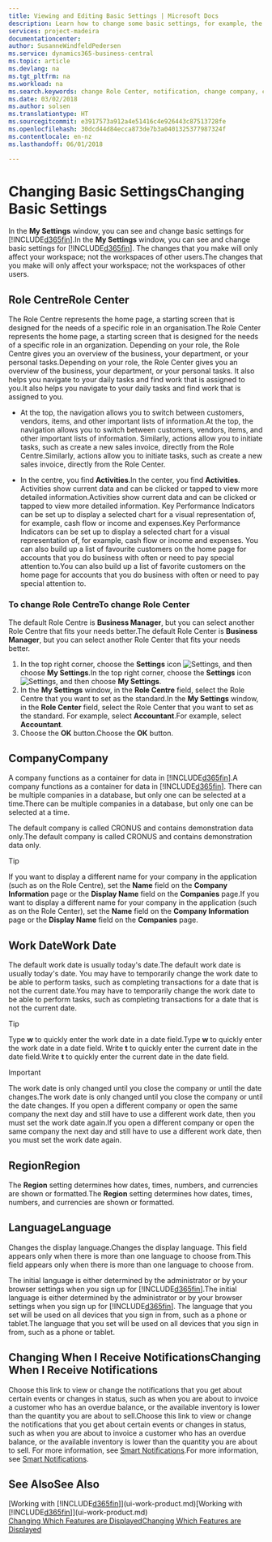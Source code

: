 ```yaml
---
title: Viewing and Editing Basic Settings | Microsoft Docs
description: Learn how to change some basic settings, for example, the Role Centre, company, or the work date.
services: project-madeira
documentationcenter: 
author: SusanneWindfeldPedersen
ms.service: dynamics365-business-central
ms.topic: article
ms.devlang: na
ms.tgt_pltfrm: na
ms.workload: na
ms.search.keywords: change Role Center, notification, change company, change work date
ms.date: 03/02/2018
ms.author: solsen
ms.translationtype: HT
ms.sourcegitcommit: e3917573a912a4e51416c4e926443c87513728fe
ms.openlocfilehash: 30dcd44d84ecca873de7b3a0401325377987324f
ms.contentlocale: en-nz
ms.lasthandoff: 06/01/2018

---
```

# <a name="changing-basic-settings"></a><span data-ttu-id="7c850-103">Changing Basic Settings</span><span class="sxs-lookup"><span data-stu-id="7c850-103">Changing Basic Settings</span></span>
<span data-ttu-id="7c850-104">In the **My Settings** window, you can see and change basic settings for [!INCLUDE[d365fin](includes/d365fin_md.md)].</span><span class="sxs-lookup"><span data-stu-id="7c850-104">In the **My Settings** window, you can see and change basic settings for [!INCLUDE[d365fin](includes/d365fin_md.md)].</span></span> <span data-ttu-id="7c850-105">The changes that you make will only affect your workspace; not the workspaces of other users.</span><span class="sxs-lookup"><span data-stu-id="7c850-105">The changes that you make will only affect your workspace; not the workspaces of other users.</span></span>  

## <a name="role-center"></a><span data-ttu-id="7c850-106">Role Centre</span><span class="sxs-lookup"><span data-stu-id="7c850-106">Role Center</span></span>
<span data-ttu-id="7c850-107">The Role Centre represents the home page, a starting screen that is designed for the needs of a specific role in an organisation.</span><span class="sxs-lookup"><span data-stu-id="7c850-107">The Role Center represents the home page, a starting screen that is designed for the needs of a specific role in an organization.</span></span> <span data-ttu-id="7c850-108">Depending on your role, the Role Centre gives you an overview of the business, your department, or your personal tasks.</span><span class="sxs-lookup"><span data-stu-id="7c850-108">Depending on your role, the Role Center gives you an overview of the business, your department, or your personal tasks.</span></span> <span data-ttu-id="7c850-109">It also helps you navigate to your daily tasks and find work that is assigned to you.</span><span class="sxs-lookup"><span data-stu-id="7c850-109">It also helps you navigate to your daily tasks and find work that is assigned to you.</span></span>

-   <span data-ttu-id="7c850-110">At the top, the navigation allows you to switch between customers, vendors, items, and other important lists of information.</span><span class="sxs-lookup"><span data-stu-id="7c850-110">At the top, the navigation allows you to switch between customers, vendors, items, and other important lists of information.</span></span> <span data-ttu-id="7c850-111">Similarly, actions allow you to initiate tasks, such as create a new sales invoice, directly from the Role Centre.</span><span class="sxs-lookup"><span data-stu-id="7c850-111">Similarly, actions allow you to initiate tasks, such as create a new sales invoice, directly from the Role Center.</span></span>

-   <span data-ttu-id="7c850-112">In the centre, you find **Activities**.</span><span class="sxs-lookup"><span data-stu-id="7c850-112">In the center, you find **Activities**.</span></span> <span data-ttu-id="7c850-113">Activities show current data and can be clicked or tapped to view more detailed information.</span><span class="sxs-lookup"><span data-stu-id="7c850-113">Activities show current data and can be clicked or tapped to view more detailed information.</span></span> <span data-ttu-id="7c850-114">Key Performance Indicators can be set up to display a selected chart for a visual representation of, for example, cash flow or income and expenses.</span><span class="sxs-lookup"><span data-stu-id="7c850-114">Key Performance Indicators can be set up to display a selected chart for a visual representation of, for example, cash flow or income and expenses.</span></span> <span data-ttu-id="7c850-115">You can also build up a list of favourite customers on the home page for accounts that you do business with often or need to pay special attention to.</span><span class="sxs-lookup"><span data-stu-id="7c850-115">You can also build up a list of favorite customers on the home page for accounts that you do business with often or need to pay special attention to.</span></span>

### <a name="to-change-role-center"></a><span data-ttu-id="7c850-116">To change Role Centre</span><span class="sxs-lookup"><span data-stu-id="7c850-116">To change Role Center</span></span>
<span data-ttu-id="7c850-117">The default Role Centre is **Business Manager**, but you can select another Role Centre that fits your needs better.</span><span class="sxs-lookup"><span data-stu-id="7c850-117">The default Role Center is **Business Manager**, but you can select another Role Center that fits your needs better.</span></span>
1. <span data-ttu-id="7c850-118">In the top right corner, choose the **Settings** icon ![Settings](media/ui-experience/settings_icon_small.png "Settings icon for role center"), and then choose **My Settings**.</span><span class="sxs-lookup"><span data-stu-id="7c850-118">In the top right corner, choose the **Settings** icon ![Settings](media/ui-experience/settings_icon_small.png "Settings icon for role center"), and then choose **My Settings**.</span></span>
2. <span data-ttu-id="7c850-119">In the **My Settings** window, in the **Role Centre** field, select the Role Centre that you want to set as the standard.</span><span class="sxs-lookup"><span data-stu-id="7c850-119">In the **My Settings** window, in the **Role Center** field, select the Role Center that you want to set as the standard.</span></span> <span data-ttu-id="7c850-120">For example, select **Accountant**.</span><span class="sxs-lookup"><span data-stu-id="7c850-120">For example, select **Accountant**.</span></span>
3. <span data-ttu-id="7c850-121">Choose the **OK** button.</span><span class="sxs-lookup"><span data-stu-id="7c850-121">Choose the **OK** button.</span></span>

## <a name="company"></a><span data-ttu-id="7c850-122">Company</span><span class="sxs-lookup"><span data-stu-id="7c850-122">Company</span></span>
<span data-ttu-id="7c850-123">A company functions as a container for data in [!INCLUDE[d365fin](includes/d365fin_md.md)].</span><span class="sxs-lookup"><span data-stu-id="7c850-123">A company functions as a container for data in [!INCLUDE[d365fin](includes/d365fin_md.md)].</span></span> <span data-ttu-id="7c850-124">There can be multiple companies in a database, but only one can be selected at a time.</span><span class="sxs-lookup"><span data-stu-id="7c850-124">There can be multiple companies in a database, but only one can be selected at a time.</span></span>

<span data-ttu-id="7c850-125">The default company is called CRONUS and contains demonstration data only.</span><span class="sxs-lookup"><span data-stu-id="7c850-125">The default company is called CRONUS and contains demonstration data only.</span></span>

> [!TIP]  
>   <span data-ttu-id="7c850-126">If you want to display a different name for your company in the application (such as on the Role Centre), set the **Name** field on the **Company Information** page or the **Display Name** field on the **Companies** page.</span><span class="sxs-lookup"><span data-stu-id="7c850-126">If you want to display a different name for your company in the application (such as on the Role Center), set the **Name** field on the **Company Information** page or the **Display Name** field on the **Companies** page.</span></span>  

## <a name="work-date"></a><span data-ttu-id="7c850-127">Work Date</span><span class="sxs-lookup"><span data-stu-id="7c850-127">Work Date</span></span>
<span data-ttu-id="7c850-128">The default work date is usually today's date.</span><span class="sxs-lookup"><span data-stu-id="7c850-128">The default work date is usually today's date.</span></span> <span data-ttu-id="7c850-129">You may have to temporarily change the work date to be able to perform tasks, such as completing transactions for a date that is not the current date.</span><span class="sxs-lookup"><span data-stu-id="7c850-129">You may have to temporarily change the work date to be able to perform tasks, such as completing transactions for a date that is not the current date.</span></span>

> [!TIP]  
>   <span data-ttu-id="7c850-130">Type **w** to quickly enter the work date in a date field.</span><span class="sxs-lookup"><span data-stu-id="7c850-130">Type **w** to quickly enter the work date in a date field.</span></span> <span data-ttu-id="7c850-131">Write **t** to quickly enter the current date in the date field.</span><span class="sxs-lookup"><span data-stu-id="7c850-131">Write **t** to quickly enter the current date in the date field.</span></span>

> [!IMPORTANT]  
>   <span data-ttu-id="7c850-132">The work date is only changed until you close the company or until the date changes.</span><span class="sxs-lookup"><span data-stu-id="7c850-132">The work date is only changed until you close the company or until the date changes.</span></span> <span data-ttu-id="7c850-133">If you open a different company or open the same company the next day and still have to use a different work date, then you must set the work date again.</span><span class="sxs-lookup"><span data-stu-id="7c850-133">If you open a different company or open the same company the next day and still have to use a different work date, then you must set the work date again.</span></span>

## <a name="region"></a><span data-ttu-id="7c850-134">Region</span><span class="sxs-lookup"><span data-stu-id="7c850-134">Region</span></span>
<span data-ttu-id="7c850-135">The **Region** setting determines how dates, times, numbers, and currencies are shown or formatted.</span><span class="sxs-lookup"><span data-stu-id="7c850-135">The **Region** setting determines how dates, times, numbers, and currencies are shown or formatted.</span></span>   


## <a name="language"></a><span data-ttu-id="7c850-136">Language</span><span class="sxs-lookup"><span data-stu-id="7c850-136">Language</span></span>
<span data-ttu-id="7c850-137">Changes the display language.</span><span class="sxs-lookup"><span data-stu-id="7c850-137">Changes the display language.</span></span> <span data-ttu-id="7c850-138">This field appears only when there is more than one language to choose from.</span><span class="sxs-lookup"><span data-stu-id="7c850-138">This field appears only when there is more than one language to choose from.</span></span> 

<span data-ttu-id="7c850-139">The initial language is either determined by the administrator or by your browser settings when you sign up for [!INCLUDE[d365fin](includes/d365fin_md.md)].</span><span class="sxs-lookup"><span data-stu-id="7c850-139">The initial language is either determined by the administrator or by your browser settings when you sign up for [!INCLUDE[d365fin](includes/d365fin_md.md)].</span></span> <span data-ttu-id="7c850-140">The language that you set will be used on all devices that you sign in from, such as a phone or tablet.</span><span class="sxs-lookup"><span data-stu-id="7c850-140">The language that you set will be used on all devices that you sign in from, such as a phone or tablet.</span></span> 

## <a name="changing-when-i-receive-notifications"></a><span data-ttu-id="7c850-141">Changing When I Receive Notifications</span><span class="sxs-lookup"><span data-stu-id="7c850-141">Changing When I Receive Notifications</span></span>
<span data-ttu-id="7c850-142">Choose this link to view or change the notifications that you get about certain events or changes in status, such as when you are about to invoice a customer who has an overdue balance, or the available inventory is lower than the quantity you are about to sell.</span><span class="sxs-lookup"><span data-stu-id="7c850-142">Choose this link to view or change the notifications that you get about certain events or changes in status, such as when you are about to invoice a customer who has an overdue balance, or the available inventory is lower than the quantity you are about to sell.</span></span> <span data-ttu-id="7c850-143">For more information, see [Smart Notifications](ui-smart-notifications.md).</span><span class="sxs-lookup"><span data-stu-id="7c850-143">For more information, see [Smart Notifications](ui-smart-notifications.md).</span></span>

## <a name="see-also"></a><span data-ttu-id="7c850-144">See Also</span><span class="sxs-lookup"><span data-stu-id="7c850-144">See Also</span></span>
<span data-ttu-id="7c850-145">[Working with [!INCLUDE[d365fin](includes/d365fin_md.md)]](ui-work-product.md)</span><span class="sxs-lookup"><span data-stu-id="7c850-145">[Working with [!INCLUDE[d365fin](includes/d365fin_md.md)]](ui-work-product.md)</span></span>  
[<span data-ttu-id="7c850-146">Changing Which Features are Displayed</span><span class="sxs-lookup"><span data-stu-id="7c850-146">Changing Which Features are Displayed</span></span>](ui-experiences.md)  

